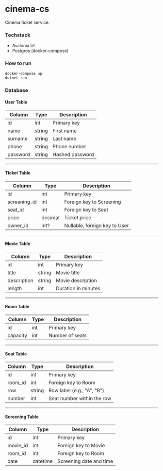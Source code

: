 # cinema-cs

Cinema ticket service.

### Techstack

- Avalonia UI
- Postgres (docker-compose)

### How to run

```bash
docker-compose up
dotnet run
```

### Database

#### User Table

| Column   | Type     | Description       |
|----------|----------|-------------------|
| id       | int      | Primary key       |
| name     | string   | First name        |
| surname  | string   | Last name         |
| phone    | string   | Phone number      |
| password | string   | Hashed password   |

---

#### Ticket Table

| Column       | Type     | Description                        |
|--------------|----------|------------------------------------|
| id           | int      | Primary key                        |
| screening_id | int      | Foreign key to Screening           |
| seat_id      | int      | Foreign key to Seat                |
| price        | decimal  | Ticket price                       |
| owner_id     | int?     | Nullable, foreign key to User      |

---

#### Movie Table

| Column      | Type     | Description             |
|-------------|----------|-------------------------|
| id          | int      | Primary key             |
| title       | string   | Movie title             |
| description | string   | Movie description       |
| length      | int      | Duration in minutes     |

---

#### Room Table

| Column   | Type     | Description        |
|----------|----------|--------------------|
| id       | int      | Primary key        |
| capacity | int      | Number of seats    |

---

#### Seat Table

| Column  | Type     | Description                 |
|---------|----------|-----------------------------|
| id      | int      | Primary key                 |
| room_id | int      | Foreign key to Room         |
| row     | string   | Row label (e.g., "A", "B")  |
| number  | int      | Seat number within the row  |

---

#### Screening Table

| Column   | Type     | Description               |
|----------|----------|---------------------------|
| id       | int      | Primary key               |
| movie_id | int      | Foreign key to Movie      |
| room_id  | int      | Foreign key to Room       |
| date     | datetime | Screening date and time   |
